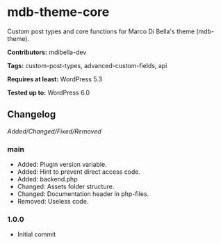 # mdb-theme-core
Custom post types and core functions for Marco Di Bella's theme (mdb-theme).

__Contributors:__ mdibella-dev

__Tags:__  custom-post-types, advanced-custom-fields, api

__Requires at least:__ WordPress 5.3  

__Tested up to:__ WordPress 6.0  

## Changelog
*Added/Changed/Fixed/Removed*


### main
* Added: Plugin version variable.
* Added: Hint to prevent direct access code.
* Added: backend.php
* Changed: Assets folder structure.
* Changed: Documentation header in php-files.
* Removed: Useless code.


### 1.0.0
* Initial commit
